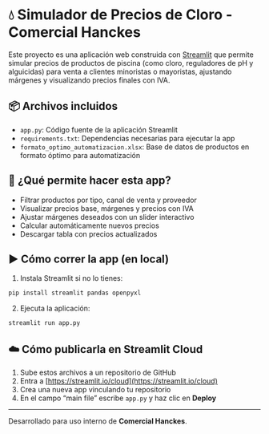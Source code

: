 
# 💧 Simulador de Precios de Cloro - Comercial Hanckes

Este proyecto es una aplicación web construida con [Streamlit](https://streamlit.io/) que permite simular precios de productos de piscina (como cloro, reguladores de pH y alguicidas) para venta a clientes minoristas o mayoristas, ajustando márgenes y visualizando precios finales con IVA.

## 📦 Archivos incluidos

- `app.py`: Código fuente de la aplicación Streamlit
- `requirements.txt`: Dependencias necesarias para ejecutar la app
- `formato_optimo_automatizacion.xlsx`: Base de datos de productos en formato óptimo para automatización

## 🚀 ¿Qué permite hacer esta app?

- Filtrar productos por tipo, canal de venta y proveedor
- Visualizar precios base, márgenes y precios con IVA
- Ajustar márgenes deseados con un slider interactivo
- Calcular automáticamente nuevos precios
- Descargar tabla con precios actualizados

## ▶️ Cómo correr la app (en local)

1. Instala Streamlit si no lo tienes:

```bash
pip install streamlit pandas openpyxl
```

2. Ejecuta la aplicación:

```bash
streamlit run app.py
```

## ☁️ Cómo publicarla en Streamlit Cloud

1. Sube estos archivos a un repositorio de GitHub
2. Entra a [https://streamlit.io/cloud](https://streamlit.io/cloud)
3. Crea una nueva app vinculando tu repositorio
4. En el campo “main file” escribe `app.py` y haz clic en **Deploy**

---

Desarrollado para uso interno de **Comercial Hanckes**.
